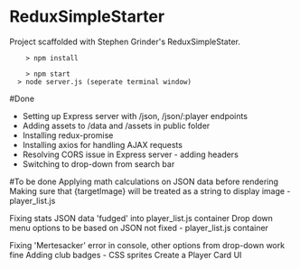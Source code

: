# ReduxSimpleStarter

Project scaffolded with Stephen Grinder's ReduxSimpleStater. 

```
	> npm install

	> npm start
  > node server.js (seperate terminal window)
```

#Done
- Setting up Express server with /json, /json/:player endpoints
- Adding assets to /data and /assets in public folder
- Installing redux-promise
- Installing axios for handling AJAX requests
- Resolving CORS issue in Express server - adding headers
- Switching to drop-down from search bar

#To be done
Applying math calculations on JSON data before rendering
Making sure that {targetImage} will be treated as a string to display image - player_list.js

Fixing stats JSON data 'fudged' into player_list.js container
Drop down menu options to be based on JSON not fixed - player_list.js container

Fixing 'Mertesacker' error in console, other options from drop-down work fine
Adding club badges - CSS sprites
Create a Player Card UI